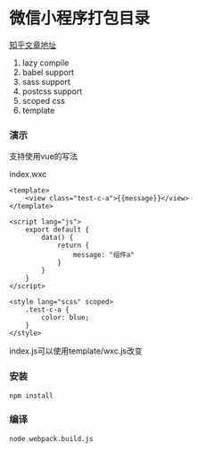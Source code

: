 # 微信小程序打包目录

[知乎文章地址](https://zhuanlan.zhihu.com/p/32905413)

1. lazy compile 
2. babel support
3. sass support
4. postcss support
5. scoped css
6. template

### 演示

支持使用vue的写法

index.wxc

```vue
<template>
    <view class="test-c-a">{{message}}</view>
</template>

<script lang="js">
    export default {
        data() {
            return {
                message: "组件a"
            }
        }
    }
</script>

<style lang="scss" scoped>
    .test-c-a {
        color: blue;
    }
</style>
```

index.js可以使用template/wxc.js改变


### 安装 

```
npm install
```

### 编译

```
node webpack.build.js
```

